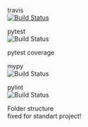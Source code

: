 travis  
[![Build Status](https://travis-ci.com/JanAlexanderZak/neural_network.svg?branch=master)](https://travis-ci.com/JanAlexanderZak/neural_network)


pytest  
![Build Status](https://img.shields.io/badge/dynamic/json?color=brightgreen&label=pytest&query=status_pytest&url=https%3A%2F%2Fraw.githubusercontent.com%2FJanAlexanderZak%2Fneural_network%2Fmaster%2Ftests%2Fpackage.json)

pytest coverage


mypy  
![Build Status](https://img.shields.io/badge/dynamic/json?color=brightgreen&label=mypy&query=status_mypy&url=https%3A%2F%2Fraw.githubusercontent.com%2FJanAlexanderZak%2Fneural_network%2Fmaster%2Ftests%2Fpackage.json)

pylint  
![Build Status](https://img.shields.io/badge/dynamic/json?color=brightgreen&label=pylint&query=status_pylint&url=https%3A%2F%2Fraw.githubusercontent.com%2FJanAlexanderZak%2Fneural_network%2Fmaster%2Ftests%2Fpackage.json)



Folder structure  
fixed for standart project!

